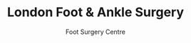---
title: London Foot & Ankle Surgery
subtitle: Foot Surgery Centre
profession: Web Design & Development
website: https://londonfootandanklesurgery.co.uk
---